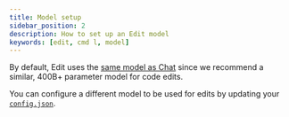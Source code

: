 ```yaml
---
title: Model setup
sidebar_position: 2
description: How to set up an Edit model
keywords: [edit, cmd l, model]
---
```


By default, Edit uses the [same model as Chat](./chat.md) since we recommend a similar, 400B+ parameter model for code edits.

You can configure a different model to be used for edits by updating your [`config.json`](./reference/config.mdx).
